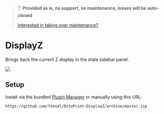 > ✋ **Provided as is, no support, no maintenance, issues will be auto-closed**
>
> [Interested in taking over maintenance?](https://github.com/foosel/OctoPrint-DisplayZ/issues/7)

# DisplayZ

Brings back the current Z display in the state sidebar panel.

![](http://i.imgur.com/HrNhg7j.png)

## Setup

Install via the bundled [Plugin Manager](https://github.com/foosel/OctoPrint/wiki/Plugin:-Plugin-Manager)
or manually using this URL:

    https://github.com/foosel/OctoPrint-DisplayZ/archive/master.zip
